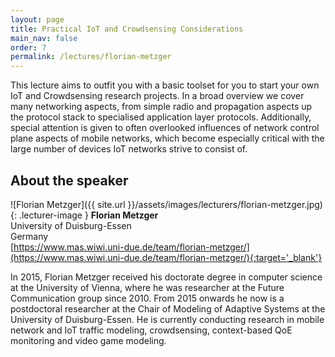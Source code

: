 ```yaml
---
layout: page
title: Practical IoT and Crowdsensing Considerations
main_nav: false
order: 7
permalink: /lectures/florian-metzger
---
```


This lecture aims to outfit you with a basic toolset for you to start your own IoT and Crowdsensing research projects. In a broad overview we cover many networking aspects, from simple radio and propagation aspects up the protocol stack to specialised application layer protocols. Additionally, special attention is given to often overlooked influences of network control plane aspects of mobile networks, which become especially critical with the large number of devices IoT networks strive to consist of.


## About the speaker
![Florian Metzger]({{ site.url }}/assets/images/lecturers/florian-metzger.jpg){: .lecturer-image }
**Florian Metzger**  
University of Duisburg-Essen   
Germany   
[https://www.mas.wiwi.uni-due.de/team/florian-metzger/](https://www.mas.wiwi.uni-due.de/team/florian-metzger/){:target='_blank'}


In 2015, Florian Metzger received his doctorate degree in computer science at the University of Vienna, where he was researcher at the Future Communication group since 2010. From 2015 onwards he now is a postdoctoral researcher at the Chair of Modeling of Adaptive Systems at the University of Duisburg-Essen. He is currently conducting research in mobile network and IoT traffic modeling, crowdsensing, context-based QoE monitoring and video game modeling.


